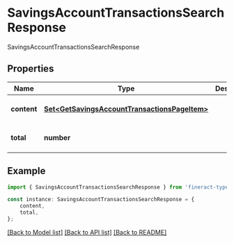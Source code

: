 # SavingsAccountTransactionsSearchResponse

SavingsAccountTransactionsSearchResponse

## Properties

Name | Type | Description | Notes
------------ | ------------- | ------------- | -------------
**content** | [**Set&lt;GetSavingsAccountTransactionsPageItem&gt;**](GetSavingsAccountTransactionsPageItem.md) |  | [optional] [default to undefined]
**total** | **number** |  | [optional] [default to undefined]

## Example

```typescript
import { SavingsAccountTransactionsSearchResponse } from 'fineract-typescript-client';

const instance: SavingsAccountTransactionsSearchResponse = {
    content,
    total,
};
```

[[Back to Model list]](../README.md#documentation-for-models) [[Back to API list]](../README.md#documentation-for-api-endpoints) [[Back to README]](../README.md)
